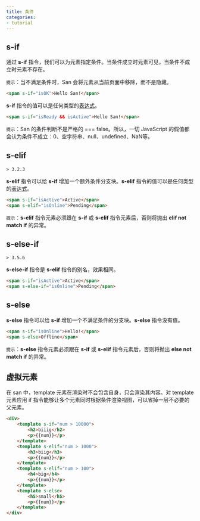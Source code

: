 ```yaml
---
title: 条件
categories:
- tutorial
---
```



s-if
------

通过 **s-if** 指令，我们可以为元素指定条件。当条件成立时元素可见，当条件不成立时元素不存在。

`提示`：当不满足条件时，San 会将元素从当前页面中移除，而不是隐藏。

```html
<span s-if="isOK">Hello San!</span>
```

**s-if** 指令的值可以是任何类型的[表达式](../template/#表达式)。

```html
<span s-if="isReady && isActive">Hello San!</span>
```

`提示`：San 的条件判断不是严格的 === false。所以，一切 JavaScript 的假值都会认为条件不成立：0、空字符串、null、undefined、NaN等。

s-elif
------

`> 3.2.3`

**s-elif** 指令可以给 **s-if** 增加一个额外条件分支块。**s-elif** 指令的值可以是任何类型的[表达式](../template/#表达式)。

```html
<span s-if="isActive">Active</span>
<span s-elif="isOnline">Pending</span>
```

`提示`：**s-elif** 指令元素必须跟在 **s-if** 或 **s-elif** 指令元素后，否则将抛出 **elif not match if** 的异常。


s-else-if
------

`> 3.5.6`

**s-else-if** 指令是 **s-elif** 指令的别名，效果相同。

```html
<span s-if="isActive">Active</span>
<span s-else-if="isOnline">Pending</span>
```


s-else
------

**s-else** 指令可以给 **s-if** 增加一个不满足条件的分支块。**s-else** 指令没有值。

```html
<span s-if="isOnline">Hello!</span>
<span s-else>Offline</span>
```

`提示`：**s-else** 指令元素必须跟在 **s-if** 或 **s-elif** 指令元素后，否则将抛出 **else not match if** 的异常。


虚拟元素
------

在 san 中，template 元素在渲染时不会包含自身，只会渲染其内容。对 template 元素应用 if 指令能够让多个元素同时根据条件渲染视图，可以省掉一层不必要的父元素。

```html
<div>
    <template s-if="num > 10000">
        <h2>biiig</h2>
        <p>{{num}}</p>
    </template>
    <template s-elif="num > 1000">
        <h3>biig</h3>
        <p>{{num}}</p>
    </template>
    <template s-elif="num > 100">
        <h4>big</h4>
        <p>{{num}}</p>
    </template>
    <template s-else>
        <h5>small</h5>
        <p>{{num}}</p>
    </template>
</div>
```

